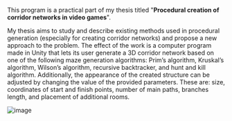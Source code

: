 This program is a practical part of my thesis titled "**Procedural creation of corridor networks in video games**".

My thesis aims to study and describe existing methods used in procedural generation (especially for creating corridor networks) and propose a new approach to the problem. The effect of the work is a computer program made in Unity that lets its user generate a 3D corridor network based on one of the following maze generation algorithms: Prim’s algorithm, Kruskal’s algorithm, Wilson’s algorithm, recursive backtracker, and hunt and kill algorithm. 
Additionally, the appearance of the created structure can be adjusted by changing the value of the provided parameters. These are: size, coordinates of start and finish points, number of main paths, branches length, and placement of additional rooms.

![image](https://github.com/ceidth/corridors_generation/assets/75451111/5cbde784-8b7e-42b6-acde-6ccf7972d469)
